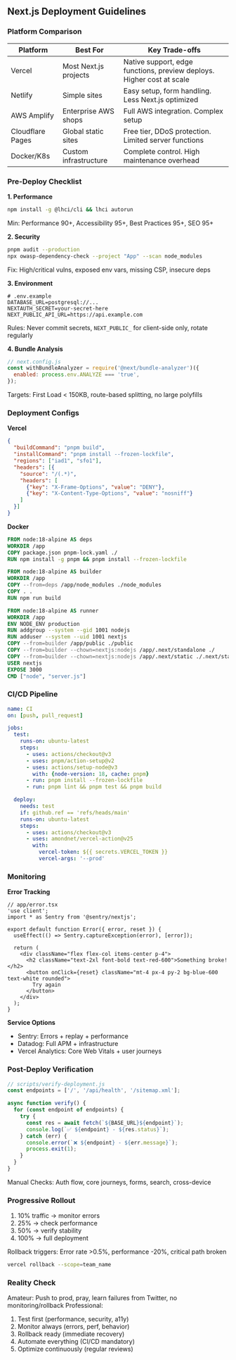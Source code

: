 ## Next.js Deployment Guidelines

### Platform Comparison
| Platform | Best For | Key Trade-offs |
|----------|----------|----------------|
| Vercel | Most Next.js projects | Native support, edge functions, preview deploys. Higher cost at scale |
| Netlify | Simple sites | Easy setup, form handling. Less Next.js optimized |
| AWS Amplify | Enterprise AWS shops | Full AWS integration. Complex setup |
| Cloudflare Pages | Global static sites | Free tier, DDoS protection. Limited server functions |
| Docker/K8s | Custom infrastructure | Complete control. High maintenance overhead |

### Pre-Deploy Checklist
**1. Performance**
```bash
npm install -g @lhci/cli && lhci autorun
```
Min: Performance 90+, Accessibility 95+, Best Practices 95+, SEO 95+

**2. Security**
```bash
pnpm audit --production
npx owasp-dependency-check --project "App" --scan node_modules
```
Fix: High/critical vulns, exposed env vars, missing CSP, insecure deps

**3. Environment**
```env
# .env.example
DATABASE_URL=postgresql://...
NEXTAUTH_SECRET=your-secret-here
NEXT_PUBLIC_API_URL=https://api.example.com
```
Rules: Never commit secrets, `NEXT_PUBLIC_` for client-side only, rotate regularly

**4. Bundle Analysis**
```js
// next.config.js
const withBundleAnalyzer = require('@next/bundle-analyzer')({
  enabled: process.env.ANALYZE === 'true',
});
```
Targets: First Load < 150KB, route-based splitting, no large polyfills

### Deployment Configs
**Vercel**
```json
{
  "buildCommand": "pnpm build",
  "installCommand": "pnpm install --frozen-lockfile",
  "regions": ["iad1", "sfo1"],
  "headers": [{
    "source": "/(.*)",
    "headers": [
      {"key": "X-Frame-Options", "value": "DENY"},
      {"key": "X-Content-Type-Options", "value": "nosniff"}
    ]
  }]
}
```

**Docker**
```dockerfile
FROM node:18-alpine AS deps
WORKDIR /app
COPY package.json pnpm-lock.yaml ./
RUN npm install -g pnpm && pnpm install --frozen-lockfile

FROM node:18-alpine AS builder
WORKDIR /app
COPY --from=deps /app/node_modules ./node_modules
COPY . .
RUN npm run build

FROM node:18-alpine AS runner
WORKDIR /app
ENV NODE_ENV production
RUN addgroup --system --gid 1001 nodejs
RUN adduser --system --uid 1001 nextjs
COPY --from=builder /app/public ./public
COPY --from=builder --chown=nextjs:nodejs /app/.next/standalone ./
COPY --from=builder --chown=nextjs:nodejs /app/.next/static ./.next/static
USER nextjs
EXPOSE 3000
CMD ["node", "server.js"]
```

### CI/CD Pipeline
```yaml
name: CI
on: [push, pull_request]

jobs:
  test:
    runs-on: ubuntu-latest
    steps:
      - uses: actions/checkout@v3
      - uses: pnpm/action-setup@v2
      - uses: actions/setup-node@v3
        with: {node-version: 18, cache: pnpm}
      - run: pnpm install --frozen-lockfile
      - run: pnpm lint && pnpm test && pnpm build

  deploy:
    needs: test
    if: github.ref == 'refs/heads/main'
    runs-on: ubuntu-latest
    steps:
      - uses: actions/checkout@v3
      - uses: amondnet/vercel-action@v25
        with:
          vercel-token: ${{ secrets.VERCEL_TOKEN }}
          vercel-args: '--prod'
```

### Monitoring
**Error Tracking**
```tsx
// app/error.tsx
'use client';
import * as Sentry from '@sentry/nextjs';

export default function Error({ error, reset }) {
  useEffect(() => Sentry.captureException(error), [error]);
  
  return (
    <div className="flex flex-col items-center p-4">
      <h2 className="text-2xl font-bold text-red-600">Something broke!</h2>
      <button onClick={reset} className="mt-4 px-4 py-2 bg-blue-600 text-white rounded">
        Try again
      </button>
    </div>
  );
}
```

**Service Options**
- Sentry: Errors + replay + performance
- Datadog: Full APM + infrastructure
- Vercel Analytics: Core Web Vitals + user journeys

### Post-Deploy Verification
```js
// scripts/verify-deployment.js
const endpoints = ['/', '/api/health', '/sitemap.xml'];

async function verify() {
  for (const endpoint of endpoints) {
    try {
      const res = await fetch(`${BASE_URL}${endpoint}`);
      console.log(`✅ ${endpoint} - ${res.status}`);
    } catch (err) {
      console.error(`❌ ${endpoint} - ${err.message}`);
      process.exit(1);
    }
  }
}
```
Manual Checks: Auth flow, core journeys, forms, search, cross-device

### Progressive Rollout
1. 10% traffic → monitor errors
2. 25% → check performance
3. 50% → verify stability
4. 100% → full deployment

Rollback triggers: Error rate >0.5%, performance -20%, critical path broken
```bash
vercel rollback --scope=team_name
```

### Reality Check
Amateur: Push to prod, pray, learn failures from Twitter, no monitoring/rollback
Professional:
1. Test first (performance, security, a11y)
2. Monitor always (errors, perf, behavior)
3. Rollback ready (immediate recovery)
4. Automate everything (CI/CD mandatory)
5. Optimize continuously (regular reviews)